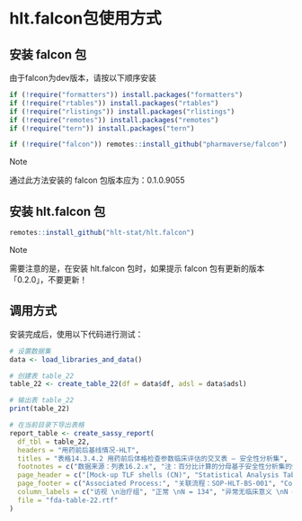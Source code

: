 # hlt.falcon包使用方式
## 安装 falcon 包
由于falcon为dev版本，请按以下顺序安装

```R
if (!require("formatters")) install.packages("formatters")
if (!require("rtables")) install.packages("rtables")
if (!require("rlistings")) install.packages("rlistings")
if (!require("remotes")) install.packages("remotes")
if (!require("tern")) install.packages("tern")

if (!require("falcon")) remotes::install_github("pharmaverse/falcon")
```

> [!Note]
>通过此方法安装的 falcon 包版本应为：0.1.0.9055

## 安装 hlt.falcon 包

```r
remotes::install_github("hlt-stat/hlt.falcon")
```

> [!Note]
> 需要注意的是，在安装 hlt.falcon 包时，如果提示 falcon 包有更新的版本「0.2.0」，不要更新！

## 调用方式
安装完成后，使用以下代码进行测试：

```R
# 设置数据集
data <- load_libraries_and_data()

# 创建表 table_22
table_22 <- create_table_22(df = data$df, adsl = data$adsl)

# 输出表 table_22
print(table_22)

# 在当前目录下导出表格
report_table <- create_sassy_report(
  df_tbl = table_22,
  headers = "用药前后基线情况-HLT",
  titles = "表格14.3.4.2 用药前后体格检查参数临床评估的交叉表 — 安全性分析集",
  footnotes = c("数据来源：列表16.2.x", "注：百分比计算的分母基于安全性分析集的受试者人数。", "[1] 依从性 = 实际用药/计划用药量x100%。"),
  page_header = c("[Mock-up TLF shells (CN)", "Statistical Analysis Tables and Figures, List (Chinese Version)]", "[TP-HLT-BS-004,V1.0,15Mar2024]"),
  page_footer = c("Associated Process:", "关联流程：SOP-HLT-BS-001", "Confidentiality保密"),
  column_labels = c("访视 \n治疗组", "正常 \nN = 134", "异常无临床意义 \nN = 134", "异常有临床意义 \nN = 132"),
  file = "fda-table-22.rtf"
)
```